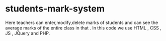 # students-mark-system
Here teachers can enter,modify,delete marks of students and can see the average marks of the entire class in that .
In this code we use HTML , CSS , JS , JQuery and PHP.
